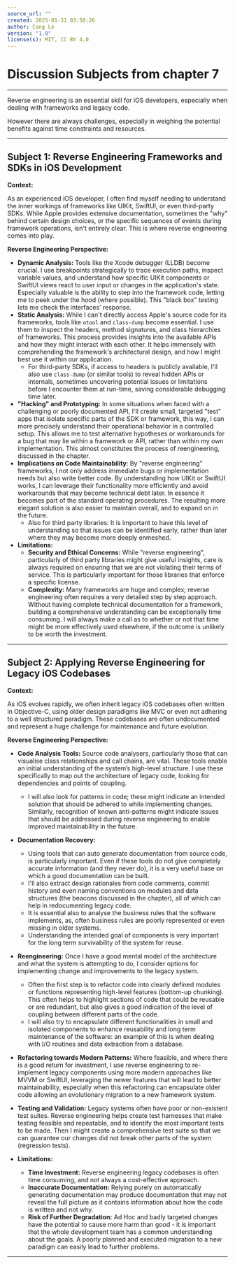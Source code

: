 ```yaml
---
source_url: ""
created: 2025-01-31 03:50:26
author: Cong Le
version: "1.0"
license(s): MIT, CC BY 4.0
---
```



# Discussion Subjects from chapter 7

----

Reverse engineering is an essential skill for iOS developers, especially when dealing with frameworks and legacy code.

However there are always challenges, especially in weighing the potential benefits against time constraints and resources.


---


## Subject 1: Reverse Engineering Frameworks and SDKs in iOS Development

**Context:**

As an experienced iOS developer, I often find myself needing to understand the inner workings of frameworks like UIKit, SwiftUI, or even third-party SDKs. While Apple provides extensive documentation, sometimes the "why" behind certain design choices, or the specific sequences of events during framework operations, isn't entirely clear. This is where reverse engineering comes into play.

**Reverse Engineering Perspective:**

*   **Dynamic Analysis:** Tools like the Xcode debugger (LLDB) become crucial. I use breakpoints strategically to trace execution paths, inspect variable values, and understand how specific UIKit components or SwiftUI views react to user input or changes in the application's state. Especially valuable is the ability to step into the framework code, letting me to peek under the hood (where possible). This "black box" testing lets me check the interfaces’ response.
*   **Static Analysis:** While I can't directly access Apple's source code for its frameworks, tools like `otool` and `class-dump` become essential. I use them to inspect the headers, method signatures, and class hierarchies of frameworks. This process provides insights into the available APIs and how they might interact with each other. It helps immensely with comprehending the framework's architectural design, and how I might best use it within our application.
    *   For third-party SDKs, if access to headers is publicly available, I'll also use `class-dump` (or similar tools) to reveal hidden APIs or internals, sometimes uncovering potential issues or limitations before I encounter them at run-time, saving considerable debugging time later.
*   **"Hacking" and Prototyping:** In some situations when faced with a challenging or poorly documented API, I'll create small, targeted "test" apps that isolate specific parts of the SDK or framework, this way, I can more precisely understand their operational behavior in a controlled setup. This allows me to test alternative hypotheses or workarounds for a bug that may lie within a framework or API, rather than within my own implementation. This almost constitutes the process of reengineering, discussed in the chapter.
*   **Implications on Code Maintainability**: By "reverse engineering" frameworks, I not only address immediate bugs or implementation needs but also write better code. By understanding how UIKit or SwiftUI works, I can leverage their functionality more efficiently and avoid workarounds that may become technical debt later. In essence it becomes part of the standard operating procedures. The resulting more elegant solution is also easier to maintain overall, and to expand on in the future.
    *   Also for third party libraries: It is important to have this level of understanding so that issues can be identified early, rather than later where they may become more deeply enmeshed.
*   **Limitations:**
    *   **Security and Ethical Concerns:** While "reverse engineering", particularly of third party libraries might give useful insights, care is always required on ensuring that we are not violating their terms of service. This is particularly important for those libraries that enforce a specific license.
    *   **Complexity:** Many frameworks are huge and complex; reverse engineering often requires a very detailed step by step approach. Without having complete technical documentation for a framework, building a comprehensive understanding can be exceptionally time consuming. I will always make a call as to whether or not that time might be more effectively used elsewhere, if the outcome is unlikely to be worth the investment.

---


## Subject 2: Applying Reverse Engineering for Legacy iOS Codebases

**Context:**

As iOS evolves rapidly, we often inherit legacy iOS codebases often written in Objective-C, using older design paradigms like MVC or even not adhering to a well structured paradigm. These codebases are often undocumented and represent a huge challenge for maintenance and future evolution.

**Reverse Engineering Perspective:**

*   **Code Analysis Tools:** Source code analysers, particularly those that can visualise class relationships and call chains, are vital. These tools enable an initial understanding of the system’s high-level structure. I use these specifically to map out the architecture of legacy code, looking for dependencies and points of coupling.
     *   I will also look for patterns in code; these might indicate an intended solution that should be adhered to while implementing changes. Similarly, recognition of known anti-patterns might indicate issues that should be addressed during reverse engineering to enable improved maintainability in the future.
*  **Documentation Recovery:**
    *   Using tools that can auto generate documentation from source code, is particularly important. Even if these tools do not give completely accurate information (and they never do), it is a very useful base on which a good documentation can be built.
    *   I'll also extract design rationales from code comments, commit history and even naming conventions on modules and data structures (the beacons discussed in the chapter), all of which can help in redocumenting legacy code.
    *   It is essential also to analyse the business rules that the software implements, as, often business rules are poorly represented or even missing in older systems.
    *   Understanding the intended goal of components is very important for the long term survivability of the system for reuse.

*   **Reengineering:** Once I have a good mental model of the architecture and what the system is attempting to do, I consider options for implementing change and improvements to the legacy system.
    *   Often the first step is to refactor code into clearly defined modules or functions representing high-level features (bottom-up chunking). This often helps to highlight sections of code that could be reusable or are redundant, but also gives a good indication of the level of coupling between different parts of the code.
    * I will also try to encapsulate different functionalities in small and isolated components to enhance reusability and long term maintenance of the software: an example of this is when dealing with I/O routines and data extraction from a database.
*   **Refactoring towards Modern Patterns:** Where feasible, and where there is a good return for investment, I use reverse engineering to re-implement legacy components using more modern approaches like MVVM or SwiftUI, leveraging the newer features that will lead to better maintainability, especially when this refactoring can encapsulate older code allowing an evolutionary migration to a new framework system.
*   **Testing and Validation:** Legacy systems often have poor or non-existent test suites. Reverse engineering helps create test harnesses that make testing feasible and repeatable, and to identify the most important tests to be made. Then I might create a comprehensive test suite so that we can guarantee our changes did not break other parts of the system (regression tests).

*   **Limitations:**
    *   **Time Investment:** Reverse engineering legacy codebases is often time consuming, and not always a cost-effective approach.
    *   **Inaccurate Documentation:** Relying purely on automatically generating documentation may produce documentation that may not reveal the full picture as it contains information about how the code is written and not why.
    *   **Risk of Further Degradation:** Ad Hoc and badly targeted changes have the potential to cause more harm than good - it is important that the whole development team has a common understanding about the goals. A poorly planned and executed migration to a new paradigm can easily lead to further problems.

---
